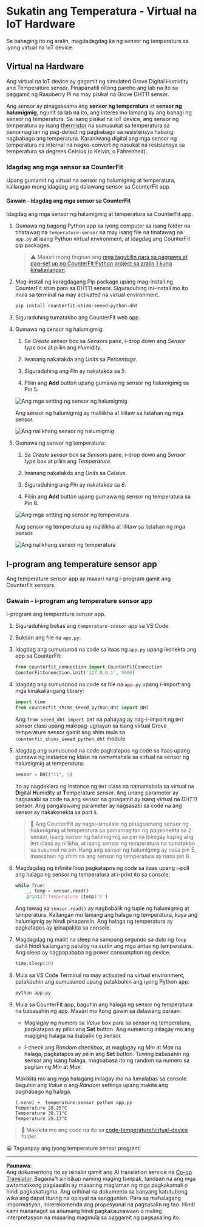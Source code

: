 <!--
CO_OP_TRANSLATOR_METADATA:
{
  "original_hash": "70e5a428b607cd5a9a4f422c2a4df03d",
  "translation_date": "2025-08-28T01:48:03+00:00",
  "source_file": "2-farm/lessons/1-predict-plant-growth/virtual-device-temp.md",
  "language_code": "tl"
}
-->
# Sukatin ang Temperatura - Virtual na IoT Hardware

Sa bahaging ito ng aralin, magdadagdag ka ng sensor ng temperatura sa iyong virtual na IoT device.

## Virtual na Hardware

Ang virtual na IoT device ay gagamit ng simulated Grove Digital Humidity and Temperature sensor. Pinapanatili nitong pareho ang lab na ito sa paggamit ng Raspberry Pi na may pisikal na Grove DHT11 sensor.

Ang sensor ay pinagsasama ang **sensor ng temperatura** at **sensor ng halumigmig**, ngunit sa lab na ito, ang interes mo lamang ay ang bahagi ng sensor ng temperatura. Sa isang pisikal na IoT device, ang sensor ng temperatura ay isang [thermistor](https://wikipedia.org/wiki/Thermistor) na sumusukat sa temperatura sa pamamagitan ng pag-detect ng pagbabago sa resistensya habang nagbabago ang temperatura. Karaniwang digital ang mga sensor ng temperatura na internal na nagko-convert ng nasukat na resistensya sa temperatura sa degrees Celsius (o Kelvin, o Fahrenheit).

### Idagdag ang mga sensor sa CounterFit

Upang gumamit ng virtual na sensor ng halumigmig at temperatura, kailangan mong idagdag ang dalawang sensor sa CounterFit app.

#### Gawain - idagdag ang mga sensor sa CounterFit

Idagdag ang mga sensor ng halumigmig at temperatura sa CounterFit app.

1. Gumawa ng bagong Python app sa iyong computer sa isang folder na tinatawag na `temperature-sensor` na may isang file na tinatawag na `app.py` at isang Python virtual environment, at idagdag ang CounterFit pip packages.

    > ⚠️ Maaari mong tingnan ang [mga tagubilin para sa paggawa at pag-set up ng CounterFit Python project sa aralin 1 kung kinakailangan](../../../1-getting-started/lessons/1-introduction-to-iot/virtual-device.md).

1. Mag-install ng karagdagang Pip package upang mag-install ng CounterFit shim para sa DHT11 sensor. Siguraduhing ini-install mo ito mula sa terminal na may activated na virtual environment.

    ```sh
    pip install counterfit-shims-seeed-python-dht
    ```

1. Siguraduhing tumatakbo ang CounterFit web app.

1. Gumawa ng sensor ng halumigmig:

    1. Sa *Create sensor* box sa *Sensors* pane, i-drop down ang *Sensor type* box at piliin ang *Humidity*.

    1. Iwanang nakatakda ang *Units* sa *Percentage*.

    1. Siguraduhing ang *Pin* ay nakatakda sa *5*.

    1. Piliin ang **Add** button upang gumawa ng sensor ng halumigmig sa Pin 5.

    ![Ang mga setting ng sensor ng halumigmig](../../../../../translated_images/counterfit-create-humidity-sensor.2750e27b6f30e09cf4e22101defd5252710717620816ab41ba688f91f757c49a.tl.png)

    Ang sensor ng halumigmig ay malilikha at lilitaw sa listahan ng mga sensor.

    ![Ang nalikhang sensor ng halumigmig](../../../../../translated_images/counterfit-humidity-sensor.7b12f7f339e430cb26c8211d2dba4ef75261b353a01da0932698b5bebd693f27.tl.png)

1. Gumawa ng sensor ng temperatura:

    1. Sa *Create sensor* box sa *Sensors* pane, i-drop down ang *Sensor type* box at piliin ang *Temperature*.

    1. Iwanang nakatakda ang *Units* sa *Celsius*.

    1. Siguraduhing ang *Pin* ay nakatakda sa *6*.

    1. Piliin ang **Add** button upang gumawa ng sensor ng temperatura sa Pin 6.

    ![Ang mga setting ng sensor ng temperatura](../../../../../translated_images/counterfit-create-temperature-sensor.199350ed34f7343d79dccbe95eaf6c11d2121f03d1c35ab9613b330c23f39b29.tl.png)

    Ang sensor ng temperatura ay malilikha at lilitaw sa listahan ng mga sensor.

    ![Ang nalikhang sensor ng temperatura](../../../../../translated_images/counterfit-temperature-sensor.f0560236c96a9016bafce7f6f792476fe3367bc6941a1f7d5811d144d4bcbfff.tl.png)

## I-program ang temperature sensor app

Ang temperature sensor app ay maaari nang i-program gamit ang CounterFit sensors.

### Gawain - i-program ang temperature sensor app

I-program ang temperature sensor app.

1. Siguraduhing bukas ang `temperature-sensor` app sa VS Code.

1. Buksan ang file na `app.py`.

1. Idagdag ang sumusunod na code sa itaas ng `app.py` upang ikonekta ang app sa CounterFit:

    ```python
    from counterfit_connection import CounterFitConnection
    CounterFitConnection.init('127.0.0.1', 5000)
    ```

1. Idagdag ang sumusunod na code sa file na `app.py` upang i-import ang mga kinakailangang library:

    ```python
    import time
    from counterfit_shims_seeed_python_dht import DHT
    ```

    Ang `from seeed_dht import DHT` na pahayag ay nag-i-import ng `DHT` sensor class upang makipag-ugnayan sa isang virtual Grove temperature sensor gamit ang shim mula sa `counterfit_shims_seeed_python_dht` module.

1. Idagdag ang sumusunod na code pagkatapos ng code sa itaas upang gumawa ng instance ng klase na namamahala sa virtual na sensor ng halumigmig at temperatura:

    ```python
    sensor = DHT("11", 5)
    ```

    Ito ay nagdeklara ng instance ng `DHT` class na namamahala sa virtual na **D**igital **H**umidity at **T**emperature sensor. Ang unang parameter ay nagsasabi sa code na ang sensor na ginagamit ay isang virtual na *DHT11* sensor. Ang pangalawang parameter ay nagsasabi sa code na ang sensor ay nakakonekta sa port `5`.

    > 💁 Ang CounterFit ay nagsi-simulate ng pinagsamang sensor ng halumigmig at temperatura sa pamamagitan ng pagkonekta sa 2 sensor, isang sensor ng halumigmig sa pin na ibinigay kapag ang `DHT` class ay nilikha, at isang sensor ng temperatura na tumatakbo sa susunod na pin. Kung ang sensor ng halumigmig ay nasa pin 5, inaasahan ng shim na ang sensor ng temperatura ay nasa pin 6.

1. Magdagdag ng infinite loop pagkatapos ng code sa itaas upang i-poll ang halaga ng sensor ng temperatura at i-print ito sa console:

    ```python
    while True:
        _, temp = sensor.read()
        print(f'Temperature {temp}°C')
    ```

    Ang tawag sa `sensor.read()` ay nagbabalik ng tuple ng halumigmig at temperatura. Kailangan mo lamang ang halaga ng temperatura, kaya ang halumigmig ay hindi pinapansin. Ang halaga ng temperatura ay pagkatapos ay ipinapakita sa console.

1. Magdagdag ng maliit na sleep na sampung segundo sa dulo ng `loop` dahil hindi kailangang patuloy na suriin ang mga antas ng temperatura. Ang sleep ay nagpapababa ng power consumption ng device.

    ```python
    time.sleep(10)
    ```

1. Mula sa VS Code Terminal na may activated na virtual environment, patakbuhin ang sumusunod upang patakbuhin ang iyong Python app:

    ```sh
    python app.py
    ```

1. Mula sa CounterFit app, baguhin ang halaga ng sensor ng temperatura na babasahin ng app. Maaari mo itong gawin sa dalawang paraan:

    * Maglagay ng numero sa *Value* box para sa sensor ng temperatura, pagkatapos ay piliin ang **Set** button. Ang numerong inilagay mo ang magiging halaga na ibabalik ng sensor.

    * I-check ang *Random* checkbox, at maglagay ng *Min* at *Max* na halaga, pagkatapos ay piliin ang **Set** button. Tuwing babasahin ng sensor ang isang halaga, magbabasa ito ng random na numero sa pagitan ng *Min* at *Max*.

    Makikita mo ang mga halagang inilagay mo na lumalabas sa console. Baguhin ang *Value* o ang *Random* settings upang makita ang pagbabago ng halaga.

    ```output
    (.venv) ➜  temperature-sensor python app.py
    Temperature 28.25°C
    Temperature 30.71°C
    Temperature 25.17°C
    ```

> 💁 Makikita mo ang code na ito sa [code-temperature/virtual-device](../../../../../2-farm/lessons/1-predict-plant-growth/code-temperature/virtual-device) folder.

😀 Tagumpay ang iyong temperature sensor program!

---

**Paunawa**:  
Ang dokumentong ito ay isinalin gamit ang AI translation service na [Co-op Translator](https://github.com/Azure/co-op-translator). Bagama't sinisikap naming maging tumpak, tandaan na ang mga awtomatikong pagsasalin ay maaaring maglaman ng mga pagkakamali o hindi pagkakatugma. Ang orihinal na dokumento sa kanyang katutubong wika ang dapat ituring na opisyal na sanggunian. Para sa mahalagang impormasyon, inirerekomenda ang propesyonal na pagsasalin ng tao. Hindi kami mananagot sa anumang hindi pagkakaunawaan o maling interpretasyon na maaaring magmula sa paggamit ng pagsasaling ito.